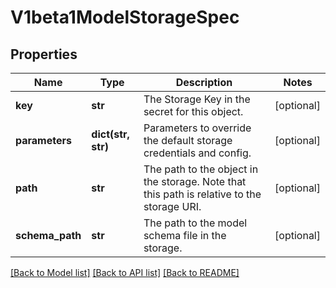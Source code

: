 # V1beta1ModelStorageSpec

## Properties
Name | Type | Description | Notes
------------ | ------------- | ------------- | -------------
**key** | **str** | The Storage Key in the secret for this object. | [optional] 
**parameters** | **dict(str, str)** | Parameters to override the default storage credentials and config. | [optional] 
**path** | **str** | The path to the object in the storage. Note that this path is relative to the storage URI. | [optional] 
**schema_path** | **str** | The path to the model schema file in the storage. | [optional] 

[[Back to Model list]](../README.md#documentation-for-models) [[Back to API list]](../README.md#documentation-for-api-endpoints) [[Back to README]](../README.md)


